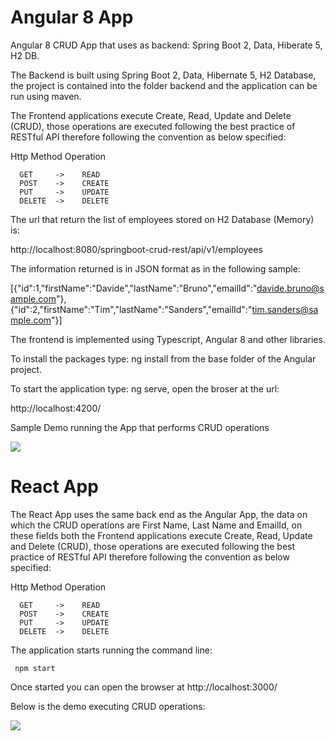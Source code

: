 # Angular 8 App

Angular 8 CRUD App that uses as backend: Spring Boot 2, Data, Hiberate 5, H2 DB.

The Backend is built using Spring Boot 2, Data, Hibernate 5, H2 Database, the project is contained into the folder backend and the application can be run using maven.

The Frontend applications execute Create, Read, Update and Delete (CRUD), those operations are executed following the best practice of RESTful API therefore following the convention as below specified:

  Http Method     Operation  
  
      GET     ->    READ
      POST    ->    CREATE
      PUT     ->    UPDATE
      DELETE  ->    DELETE

The url that return the list of employees stored on H2 Database (Memory) is:

http://localhost:8080/springboot-crud-rest/api/v1/employees

The information returned is in JSON format as in the following sample:

[{"id":1,"firstName":"Davide","lastName":"Bruno","emailId":"davide.bruno@sample.com"},{"id":2,"firstName":"Tim","lastName":"Sanders","emailId":"tim.sanders@sample.com"}]


The frontend is implemented using Typescript, Angular 8 and other libraries.

To install the packages type: ng install from the base folder of the Angular project.

To start the application type: ng serve, open the broser at the url:

http://localhost:4200/


Sample Demo running the App that performs CRUD operations

<img src="https://user-images.githubusercontent.com/29027414/76660720-da87c300-6579-11ea-9769-429cf81c8175.gif" />

# React App

The React App uses the same back end as the Angular App, the data on which the CRUD operations are First Name, Last Name and EmailId, on these fields both the Frontend applications execute Create, Read, Update and Delete (CRUD), those operations are executed following the best practice of RESTful API therefore following the convention as below specified:

  Http Method     Operation  
  
      GET     ->    READ
      POST    ->    CREATE
      PUT     ->    UPDATE
      DELETE  ->    DELETE
      
The application starts running the command line:

     npm start
     
Once started you can open the browser at http://localhost:3000/

Below is the demo executing CRUD operations:

<img src="https://user-images.githubusercontent.com/29027414/77264437-9e034800-6c9a-11ea-9ab8-4c01b391e099.gif" />
